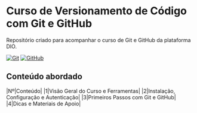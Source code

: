 <h1>
    <span> Curso de Versionamento de Código com Git e GitHub</span>
</h1>

Repositório criado para acompanhar o curso de Git e GitHub da plataforma DIO.

[![Git](https://img.shields.io/badge/Git-000?style=for-the-badge&logo=git&logoColor=E94D5F)](https://git-scm.com/doc) 
[![GitHub](https://img.shields.io/badge/GitHub-000?style=for-the-badge&logo=github&logoColor=30A3DC)](https://docs.github.com/)
<br>

## Conteúdo abordado
|Nº|Conteúdo|
|1|Visão Geral do Curso e Ferramentas|
|2|Instalação, Configuração e Autenticação|
|3|Primeiros Passos com Git e GitHub|
|4|Dicas e Materiais de Apoio|
